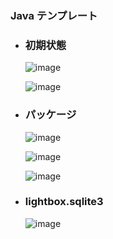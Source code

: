 ### Java テンプレート

- ### 初期状態
  ![image](https://github.com/winofsql/subject-231206/assets/1501327/b6b1a6b3-b02f-487a-a7a5-de8b11219aae)

  ![image](https://github.com/winofsql/subject-231206/assets/1501327/8db8b8ef-0b8d-4245-8d48-9c063c95805e)


- ### パッケージ
  ![image](https://github.com/winofsql/subject-231206/assets/1501327/58599302-d4cf-4920-afed-ca4b8c5165fc)

  ![image](https://github.com/winofsql/subject-231206/assets/1501327/7268875b-7998-4bdb-be75-d1bfd16e60c1)

  ![image](https://github.com/winofsql/subject-231206/assets/1501327/a46343be-4256-4603-ba12-ea51000ff087)

- ### lightbox.sqlite3
  ![image](https://github.com/winofsql/subject-231206/assets/1501327/8690da13-fe61-443c-b565-8df2876821d4)

